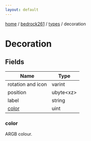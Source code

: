 ```yaml
---
layout: default
---
```


[home](/)  /  [bedrock261](/protocol/bedrock261)  /  [types](/protocol/bedrock261/types)  /  decoration

# Decoration

## Fields

Name | Type
---|---
rotation and icon | varint
position | ubyte&lt;xz&gt;
label | string
[color](#color) | uint

### color

ARGB colour.
